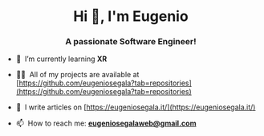 <h1 align="center">Hi 👋, I'm Eugenio</h1>
<h3 align="center">A passionate Software Engineer!</h3>

- 🌱 &nbsp;I’m currently learning **XR**

- 👨‍💻 &nbsp;All of my projects are available at [https://github.com/eugeniosegala?tab=repositories](https://github.com/eugeniosegala?tab=repositories)

- 📝 &nbsp;I write articles on [https://eugeniosegala.it/](https://eugeniosegala.it/)

- 📫  &nbsp;How to reach me: **eugeniosegalaweb@gmail.com**
